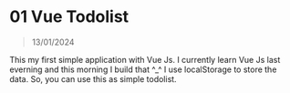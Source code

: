 # 01 Vue Todolist

> 13/01/2024

This my first simple application with Vue Js. I currently learn Vue Js last everning and this morning I build that ^\_^
I use localStorage to store the data. So, you can use this as simple todolist.
